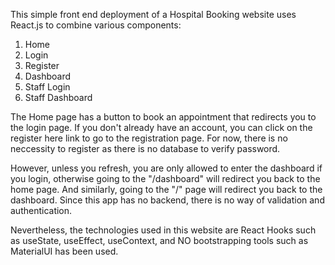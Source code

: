This simple front end deployment of a Hospital Booking website uses React.js to combine various components:

1) Home
2) Login
3) Register
4) Dashboard
5) Staff Login
6) Staff Dashboard

The Home page has a button to book an appointment that redirects you to the login page. If you don't already have an account, you can click on the register here link to go to the registration page. For now, there is no neccessity to register as there is no database to verify password. 

However, unless you refresh, you are only allowed to enter the dashboard if you login, otherwise going to the "/dashboard" will redirect you back to the home page. And similarly, going to the "/" page will redirect you back to the dashboard. Since this app has no backend, there is no way of validation and authentication.

Nevertheless, the technologies used in this website are React Hooks such as useState, useEffect, useContext, and NO bootstrapping tools such as MaterialUI has been used.